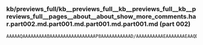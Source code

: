 ### kb/previews_full/kb__previews_full__kb__previews_full__kb__previews_full__pages__about__about_show_more_comments.har.part002.md.part001.md.part001.md.part001.md (part 002)

```md
AAAAAQAAAAAAAAABAAAAAAAAAAAAAAAAAP8AAAAAAAAAAAD/AAAAAAAAAAEAAAAAAAEAAQD/AAAAAAAAAAAAAAAAAAAAAAAAAAAAAAAAAAAAAAAAAAAAAAAAAAAAAQABAAAAAAAAAAAAAAAAAAAA/wAAA
```

```
